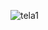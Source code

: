 ![tela1](https://github.com/carloseduzinn/appmercado/assets/104845761/f4039075-d98c-47da-bda5-bbd2c9176b73)
